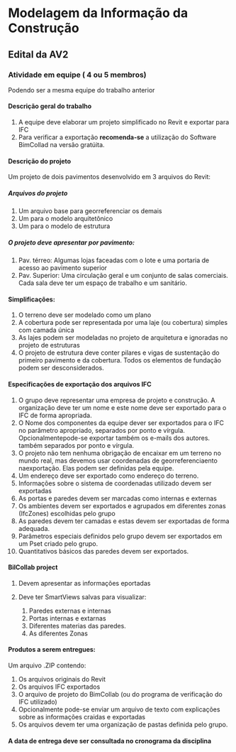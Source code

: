 # Modelagem da Informação da Construção

## Edital da AV2


### Atividade em equipe ( 4 ou 5 membros)

Podendo ser a mesma equipe do trabalho anterior

#### Descrição geral do trabalho

1. A equipe deve elaborar um projeto simplificado no Revit e exportar para IFC
2. Para verificar a exportação **recomenda-se** a utilização do Software BimCollad na versão gratúita.

#### Descrição do projeto

Um projeto de dois pavimentos desenvolvido em 3 arquivos do Revit:

##### Arquivos do projeto
1. Um arquivo base para georreferenciar os demais
1. Um para o modelo arquitetônico
2. Um para o modelo de estrutura
   
##### O projeto deve apresentar por pavimento:
1. Pav. térreo: Algumas lojas faceadas com o lote e uma portaria de acesso ao pavimento superior
2. Pav. Superior: Uma circulação geral e um conjunto de salas comerciais. Cada sala deve ter um espaço de trabalho e um sanitário.

#### Simplificações:
1. O terreno deve ser modelado como um plano
2. A cobertura pode ser representada por uma laje (ou cobertura) simples com camada única
3. As lajes podem ser modeladas no projeto de arquitetura e ignoradas no projeto de estruturas
4. O projeto de estrutura deve conter pilares e vigas de sustentação do primeiro pavimento e da cobertura. Todos os elementos de fundação podem ser desconsiderados.

#### Especificações de exportação dos arquivos IFC
1. O grupo deve representar uma empresa de projeto e construção. A organização deve ter um nome e este nome deve ser exportado para o IFC de forma apropriada.
1. O Nome dos componentes da equipe dever ser exportados para o IFC no parâmetro apropriado, separados por ponto e vírgula. Opcionalmentepode-se exportar também os e-mails dos autores. também separados por ponto e vírgula.
1. O projeto não tem nenhuma obrigação de encaixar em um terreno no mundo real, mas devemos usar coordenadas de georreferenciaento naexportação. Elas podem ser definidas pela equipe.
1. Um endereço deve ser exportado como endereço do terreno.
2. Informações sobre o sistema de coordenadas utilizado devem ser exportadas
3. As portas e paredes devem ser marcadas como internas e externas
4. Os ambientes devem ser exportados e agrupados em diferentes zonas (IfcZones) escolhidas pelo grupo
5. As paredes devem ter camadas e estas devem ser exportadas de forma adequada.
6. Parâmetros especiais definidos pelo grupo devem ser exportados em um Pset criado pelo grupo.
7. Quantitativos básicos das paredes devem ser exportados.

#### BilCollab project
1. Devem apresentar as informações eportadas

1. Deve ter SmartViews salvas para visualizar:
   1. Paredes externas e internas
   2. Portas internas e extarnas
   3. Diferentes materias das paredes.
   4. As diferentes Zonas

    

#### Produtos a serem entregues:

Um arquivo .ZIP contendo:

  1. Os arquivos originais do Revit
  2. Os arquivos IFC exportados
  3. O arquivo de projeto do BimCollab (ou do programa de verificação do IFC utilizado)
  4. Opcionalmente pode-se enviar um arquivo de texto com explicações sobre as informações craidas e exportadas
  5. Os arquivos devem ter uma organização de pastas definida pelo grupo.

#### A data de entrega deve ser consultada no cronograma da disciplina
